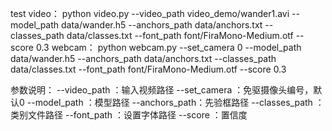 test
video：
python video.py --video_path video_demo/wander1.avi  --model_path data/wander.h5  --anchors_path data/anchors.txt  --classes_path data/classes.txt --font_path font/FiraMono-Medium.otf --score 0.3
webcam：
python webcam.py --set_camera 0 --model_path data/wander.h5  --anchors_path data/anchors.txt  --classes_path data/classes.txt --font_path font/FiraMono-Medium.otf --score 0.3

参数说明：
    --video_path ：输入视频路径
    --set_camera ：免驱摄像头编号，默认0
    --model_path ：模型路径
    --anchors_path：先验框路径
    --classes_path ：类别文件路径
    --font_path ：设置字体路径
    --score ：置信度


